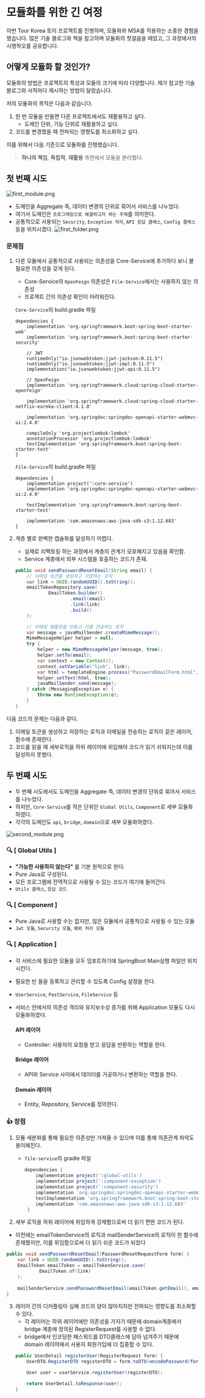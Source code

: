 # 모듈화를 위한 긴 여정
이번 Tour Korea 토이 프로젝트를 진행하며, 모듈화와 MSA를 적용하는 소중한 경험을 했습니다. 
많은 기술 블로그와 책을 참고하며 모듈화의 첫걸음을 떼었고, 그 과정에서의 시행착오를 공유합니다.

## 어떻게 모듈화 할 것인가?
모듈화의 방법은 프로젝트의 특성과 모듈의 크기에 따라 다양합니다. 제가 참고한 기술 블로그와 서적마다 제시하는 방법이 달랐습니다.

저의 모듈화의 목적은 다음과 같습니다.
1. 한 번 모듈을 만들면 다른 프로젝트에서도 재활용하고 싶다. 
   - 도메인 단위, 기능 단위로 재활용하고 싶다.
2. 코드를 변경했을 때 전파되는 영향도를 최소화하고 싶다.

이를 위해서 다음 기준으로 모듈화를 진행했습니다.
> **하나의 책임**, **독립적**, **재활용** 측면에서 모듈을 분리했다.

## 첫 번째 시도
![first_module.png](..%2F..%2Fassets%2Fimg%2Fproject%2Fmsa%2Ffirst_module.png)

- 도메인을 Aggregate 즉, 데이터 변경의 단위로 묶어서 서비스를 나누었다.
- 여기서 도메인은 `프로그래밍으로 해결하고자 하는 주제`를 의미한다.
- 공통적으로 사용되는 `Security`, `Exception 처리`, `API 응답 클래스`, `Config 클래스` 등을 위치시켰다.
![first_folder.png](..%2F..%2Fassets%2Fimg%2Fproject%2Fmsa%2Ffirst_folder.png)

### 문제점
1. 다른 모듈에서 공통적으로 사용되는 의존성을 Core-Service에 추가하다 보니 불필요한 의존성을 갖게 된다.
   - Core-Service의 `OpenFeign` 의존성은 `File-Service`에서는 사용하지 않는 의존성
   - 프로젝트 간의 의존성 확인이 어려워진다.

    `Core-Service`의 build.gradle 파일
    ~~~Gradle
    dependencies {
        implementation 'org.springframework.boot:spring-boot-starter-web'
        implementation 'org.springframework.boot:spring-boot-starter-security'
    
        // JWT
        runtimeOnly("io.jsonwebtoken:jjwt-jackson:0.11.5")
        runtimeOnly("io.jsonwebtoken:jjwt-impl:0.11.5")
        implementation("io.jsonwebtoken:jjwt-api:0.11.5")
    
        // OpenFeign
        implementation 'org.springframework.cloud:spring-cloud-starter-openfeign'
    
        implementation 'org.springframework.cloud:spring-cloud-starter-netflix-eureka-client:4.1.0'
    
        implementation 'org.springdoc:springdoc-openapi-starter-webmvc-ui:2.4.0'
    
        compileOnly 'org.projectlombok:lombok'
        annotationProcessor 'org.projectlombok:lombok'
        testImplementation 'org.springframework.boot:spring-boot-starter-test'
    }
    ~~~
    
    `File-Service`의 build.gradle 파일
    ~~~Gradle
    dependencies {
        implementation project(':core-service')
        implementation 'org.springdoc:springdoc-openapi-starter-webmvc-ui:2.4.0'
    
        testImplementation 'org.springframework.boot:spring-boot-starter-test'
    
        implementation 'com.amazonaws:aws-java-sdk-s3:1.12.683'
    }
    ~~~

2. 계층 별로 완벽한 캡슐화를 달성하기 어렵다.
   - 실제로 리팩토링 하는 과정에서 계층의 관계가 모호해지고 있음을 확인함.
   - Service 계층에서 외부 시스템을 호출하는 코드가 존재.

    ```Java
    public void sendPasswordResetEmail(String email) {
        // 이메일 토큰을 생성하고 저장하는 로직
        var link = UUID.randomUUID().toString();
        emailTokenRepository.save(
                EmailToken.builder()
                        .email(email)
                        .link(link)
                        .build()
        );
    
        // 이메일 템플릿을 만들고 이를 전송하는 로직 
        var message = javaMailSender.createMimeMessage();
        MimeMessageHelper helper = null;
        try {
            helper = new MimeMessageHelper(message, true);
            helper.setTo(email);
            var context = new Context();
            context.setVariable("link", link);
            var html = templateEngine.process("PasswordEmailForm.html", context);
            helper.setText(html, true);
            javaMailSender.send(message);
        } catch (MessagingException e) {
            throw new RuntimeException(e);
        }
    }
    ```
다음 코드의 문제는 다음과 같다.
1. 이메일 토큰을 생성하고 저장하는 로직과 이메일을 전송하는 로직이 같은 레이어, 함수에 존재한다. 
2. 코드를 읽을 때 세부로직을 하위 레이어에 위임해야 코드가 읽기 쉬워지는데 이를 달성하지 못했다.

## 두 번째 시도
 - 두 번째 시도에서도 도메인을 Aggregate 즉, 데이터 변경의 단위로 묶어서 서비스를 나누었다.
 - 하지만, `Core-Service`를 작은 단위인 `Global Utils`, `Component`로 세부 모듈화 하였다.
 - 각각의 도메인도 `api`, `bridge`, `domain`으로 세부 모듈화하였다.

![second_module.png](..%2F..%2Fassets%2Fimg%2Fproject%2Fmsa%2Fsecond_module.png)


### 🔍 [ ️Global Utils ]
- **"가능한 사용하지 않는다"** 를 기본 원칙으로 한다.
- Pure Java로 구성된다.
- 모든 프로그램에 전역적으로 사용될 수 있는 코드가 여기에 들어간다.
- `Utils 클래스`, `응답 코드`

### 🔍 [ Component ]
- Pure Java로 사용할 수는 없지만, 많은 모듈에서 공통적으로 사용될 수 있는 모듈
- `Jwt 모듈`, `Security 모듈`, `예외 처리 모듈`


### 🔍 [ Application ]
- 각 서비스에 필요한 모듈을 모두 임포트하기에 SpringBoot Main실행 파일만 위치시킨다.
- 필요한 빈 들을 등록하고 관리할 수 있도록 Config 설정을 한다.
- `UserService`, `PostService`, `FileService` 등
- 서비스 안에서의 의존성 격리와 유지보수성 증가를 위해 Application 모듈도 다시 모듈화하였다.
  #### API 레이어
  - Controller: 사용자의 요청을 받고 응답을 반환하는 역할을 한다.
  
  #### Bridge 레이어 
  - API와 Service 사이에서 데이터를 가공하거나 변환하는 역할을 한다.
  
  #### Domain 레이어
  - Entity, Repository, Service를 정의한다.

### 👍 장점 
1. 모듈 세분화를 통해 필요한 의존성만 가져올 수 있으며 이를 통해 의존관계 파악도 용이해진다.
   - `file-service`의 gradle 파일
     ~~~gradle
     dependencies {
         implementation project(':global-utils')
         implementation project(':component-exception')
         implementation project(':component-security')
         implementation 'org.springdoc:springdoc-openapi-starter-webmvc-ui:2.4.0'
         testImplementation 'org.springframework.boot:spring-boot-starter-test'
         implementation 'com.amazonaws:aws-java-sdk-s3:1.12.683'
      }
     ~~~

2. 세부 로직을 하위 레이어에 위임하게 강제함으로써 더 읽기 편한 코드가 된다.
  - 이전에는 emailTokenService의 로직과 mailSenderService의 로직이 한 함수에 존재했지만, 이를 위임함으로써 더 읽기 쉬운 코드가 되었다
~~~Java
public void sendPasswordResetEmail(PasswordResetRequestForm form) {
    var link = UUID.randomUUID().toString();
    EmailToken emailToken = emailTokenService.save(
            EmailToken.of(link)
    );
    
    mailSenderService.sendPasswordResetEmail(emailToken.getEmail(), emailToken.getLink());
}
~~~

3. 레이어 간의 디커플링이 심해 코드의 양이 많아지지만 전파되는 영향도를 최소화할 수 있다. 
   - 각 레이어는 하위 레이어에만 의존성을 가지기 때문에 domain계층에서 bridge 계층에 정의된 RegisterRequest를 사용할 수 없다. 
   - bridge에서 인코딩한 패스워드를 DTO클래스에 담아 넘겨주기 때문에 domain 레이어에서 사용자 회원가입에 더 집중할 수 있다.
    ~~~Java
    public UserDetail registerUser(RegisterRequest form) {
        UserDTO.RegisterDTO registerDTO = form.toDTO(encodePassword(form.password()));
    
        User user = userService.registerUser(registerDTO);
    
        return UserDetail.toResponse(user);
    }
    ~~~
   

